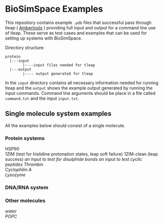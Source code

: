 # BioSimSpace Examples

This repository contains example `.pdb` files that successful pass through tleap ( [Ambertools](http://ambermd.org/AmberTools.php) ) providing full input and output for a command line use of tleap. These serve as test cases and examples that can be used for setting up systems with BioSimSpace. 

Directory structure:    

    protein   
      |---input    
            |----input files needed for tleap   
      |---output   
            |---- output generated for tleap
        
In the `input` directory contains all necessary information needed for running tleap and the `output` shows the example output generated by running the input commands. Command line arguments should be place in a file called `command.txt` and the input `input.txt`.  
  

## Single molecule system examples 

All the examples below should consist of a single molecule. 

### Protein systems
HSP90   
1ZIM  (test for histidine protonation states, leap soft failure)
1ZIM-clean (leap success) 
*an input to test for disulphide bonds*
*an input to test cyclic peptides*
*Thrombin*   
*Cyclophilin A*   
*Lysozyme*   


### DNA/RNA system


### Other molecules
*water*   
*POPC*   



   


 
